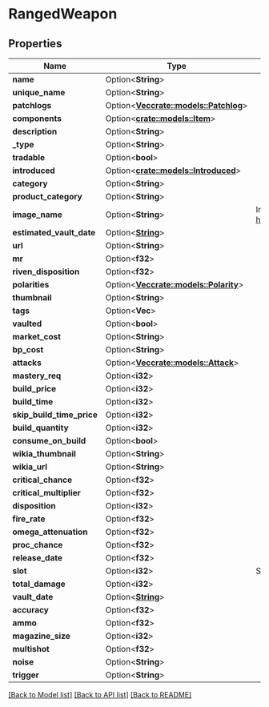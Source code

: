 # RangedWeapon

## Properties

Name | Type | Description | Notes
------------ | ------------- | ------------- | -------------
**name** | Option<**String**> |  | [optional]
**unique_name** | Option<**String**> |  | [optional]
**patchlogs** | Option<[**Vec<crate::models::Patchlog>**](patchlog.md)> |  | [optional]
**components** | Option<[**crate::models::Item**](item.md)> |  | [optional]
**description** | Option<**String**> |  | [optional]
**_type** | Option<**String**> |  | [optional]
**tradable** | Option<**bool**> |  | [optional]
**introduced** | Option<[**crate::models::Introduced**](introduced.md)> |  | [optional]
**category** | Option<**String**> |  | [optional]
**product_category** | Option<**String**> |  | [optional]
**image_name** | Option<**String**> | Image name, accessible at https://cdn.warframestat.us/img/{imageName}  | [optional]
**estimated_vault_date** | Option<[**String**](string.md)> |  | [optional]
**url** | Option<**String**> |  | [optional]
**mr** | Option<**f32**> |  | [optional]
**riven_disposition** | Option<**f32**> |  | [optional]
**polarities** | Option<[**Vec<crate::models::Polarity>**](polarity.md)> |  | [optional]
**thumbnail** | Option<**String**> |  | [optional]
**tags** | Option<**Vec<String>**> |  | [optional]
**vaulted** | Option<**bool**> |  | [optional]
**market_cost** | Option<**String**> |  | [optional]
**bp_cost** | Option<**String**> |  | [optional]
**attacks** | Option<[**Vec<crate::models::Attack>**](attack.md)> |  | [optional]
**mastery_req** | Option<**i32**> |  | [optional]
**build_price** | Option<**i32**> |  | [optional]
**build_time** | Option<**i32**> |  | [optional]
**skip_build_time_price** | Option<**i32**> |  | [optional]
**build_quantity** | Option<**i32**> |  | [optional]
**consume_on_build** | Option<**bool**> |  | [optional]
**wikia_thumbnail** | Option<**String**> |  | [optional]
**wikia_url** | Option<**String**> |  | [optional]
**critical_chance** | Option<**f32**> |  | [optional]
**critical_multiplier** | Option<**f32**> |  | [optional]
**disposition** | Option<**i32**> |  | [optional]
**fire_rate** | Option<**f32**> |  | [optional]
**omega_attenuation** | Option<**f32**> |  | [optional]
**proc_chance** | Option<**f32**> |  | [optional]
**release_date** | Option<**f32**> |  | [optional]
**slot** | Option<**i32**> | Specifies the slot of an item. | [optional]
**total_damage** | Option<**i32**> |  | [optional]
**vault_date** | Option<[**String**](string.md)> |  | [optional]
**accuracy** | Option<**f32**> |  | [optional]
**ammo** | Option<**f32**> |  | [optional]
**magazine_size** | Option<**i32**> |  | [optional]
**multishot** | Option<**f32**> |  | [optional]
**noise** | Option<**String**> |  | [optional]
**trigger** | Option<**String**> |  | [optional]

[[Back to Model list]](../README.md#documentation-for-models) [[Back to API list]](../README.md#documentation-for-api-endpoints) [[Back to README]](../README.md)


